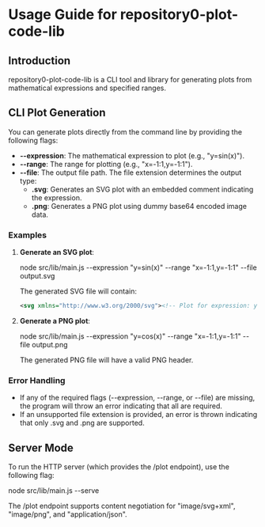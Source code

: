 # Usage Guide for repository0-plot-code-lib

## Introduction

repository0-plot-code-lib is a CLI tool and library for generating plots from mathematical expressions and specified ranges.

## CLI Plot Generation

You can generate plots directly from the command line by providing the following flags:

- **--expression**: The mathematical expression to plot (e.g., "y=sin(x)").
- **--range**: The range for plotting (e.g., "x=-1:1,y=-1:1").
- **--file**: The output file path. The file extension determines the output type:
  - **.svg**: Generates an SVG plot with an embedded comment indicating the expression.
  - **.png**: Generates a PNG plot using dummy base64 encoded image data.

### Examples

1. **Generate an SVG plot**:

   node src/lib/main.js --expression "y=sin(x)" --range "x=-1:1,y=-1:1" --file output.svg

   The generated SVG file will contain:
   ```xml
   <svg xmlns="http://www.w3.org/2000/svg"><!-- Plot for expression: y=sin(x) --></svg>
   ```

2. **Generate a PNG plot**:

   node src/lib/main.js --expression "y=cos(x)" --range "x=-1:1,y=-1:1" --file output.png

   The generated PNG file will have a valid PNG header.

### Error Handling

- If any of the required flags (--expression, --range, or --file) are missing, the program will throw an error indicating that all are required.
- If an unsupported file extension is provided, an error is thrown indicating that only .svg and .png are supported.

## Server Mode

To run the HTTP server (which provides the /plot endpoint), use the following flag:

   node src/lib/main.js --serve

The /plot endpoint supports content negotiation for "image/svg+xml", "image/png", and "application/json".
